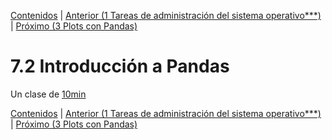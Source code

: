 [Contenidos](../Contenidos.md) \| [Anterior (1 Tareas de administración del sistema operativo***)](04_Archivos_y_SO.md) \| [Próximo (3 Plots con Pandas)](06_Pandas_graficos.md)

# 7.2 Introducción a Pandas

Un clase de [10min](https://pandas.pydata.org/docs/user_guide/10min.html)


[Contenidos](../Contenidos.md) \| [Anterior (1 Tareas de administración del sistema operativo***)](04_Archivos_y_SO.md) \| [Próximo (3 Plots con Pandas)](06_Pandas_graficos.md)

